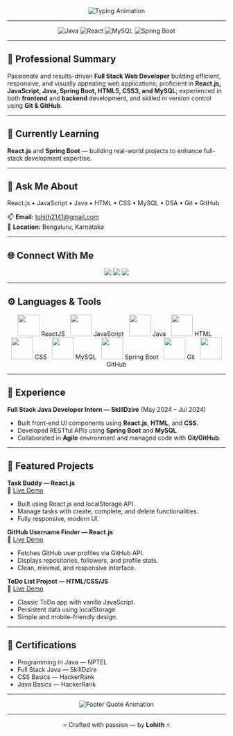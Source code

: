 <!-- README.md for GitHub profile: Lohith -->
<!-- 🧠 Clean & Professional GitHub Profile README -->
<br>
<br>
<br>

<div align="center">

<!-- Typing Animation Header -->
<img src="https://readme-typing-svg.herokuapp.com?font=Poppins&size=38&pause=1500&color=000000&center=true&vCenter=true&width=800&lines=%F0%9F%91%8B+Hi,+I'm+Lohith;Full+Stack+Web+Developer" alt="Typing Animation"/>

</div>

---

<p align="center">
  <img src="https://img.shields.io/badge/Java-%23ED8B00?style=for-the-badge&logo=java&logoColor=white" alt="Java"/>
  <img src="https://img.shields.io/badge/React-%2361DAFB?style=for-the-badge&logo=react&logoColor=black" alt="React"/>
  <img src="https://img.shields.io/badge/MySQL-%2300f?style=for-the-badge&logo=mysql&logoColor=white" alt="MySQL"/>
  <img src="https://img.shields.io/badge/Spring%20Boot-%236DB33F?style=for-the-badge&logo=spring&logoColor=white" alt="Spring Boot"/>
</p>

---

## 🧠 Professional Summary
Passionate and results-driven **Full Stack Web Developer** building efficient, responsive, and visually appealing web applications; proficient in **React.js, JavaScript, Java, Spring Boot, HTML5, CSS3, and MySQL**; experienced in both **frontend** and **backend** development, and skilled in version control using **Git & GitHub**.


---

## 🌱 Currently Learning
**React.js** and **Spring Boot** — building real-world projects to enhance full-stack development expertise.

---

## 💬 Ask Me About
React.js • JavaScript • Java • HTML • CSS • MySQL • DSA • Git • GitHub  

📫 **Email:** [lohith2141@gmail.com](mailto:lohith2141@gmail.com)  
📍 **Location:** Bengaluru, Karnataka  

---

## 🌐 Connect With Me
<p align="center">
  <a href="https://github.com/Lohith" target="_blank"><img src="https://img.shields.io/badge/GitHub-181717?style=for-the-badge&logo=github&logoColor=white"></a>
  <a href="https://www.linkedin.com/in/lohithofficial7" target="_blank"><img src="https://img.shields.io/badge/LinkedIn-%230077B5?style=for-the-badge&logo=linkedin&logoColor=white"></a>
  <a href="https://www.instagram.com/lohithofficial7_" target="_blank"><img src="https://img.shields.io/badge/Instagram-%23E4405F?style=for-the-badge&logo=instagram&logoColor=white"></a>
</p>

---

## ⚙️ Languages & Tools
<p align="center">
  <img src="https://skillicons.dev/icons?i=react" width="50"/> ReactJS &nbsp;
  <img src="https://skillicons.dev/icons?i=js" width="50"/> JavaScript &nbsp;
  <img src="https://skillicons.dev/icons?i=java" width="50"/> Java &nbsp;
  <img src="https://skillicons.dev/icons?i=html" width="50"/> HTML &nbsp;
  <img src="https://skillicons.dev/icons?i=css" width="50"/> CSS &nbsp;
  <img src="https://skillicons.dev/icons?i=mysql" width="50"/> MySQL &nbsp;
  <img src="https://skillicons.dev/icons?i=spring" width="50"/> Spring Boot &nbsp;
  <img src="https://skillicons.dev/icons?i=git" width="50"/> Git &nbsp;
  <img src="https://skillicons.dev/icons?i=github" width="50"/> GitHub
</p>

---

## 💼 Experience
**Full Stack Java Developer Intern — SkillDzire** (May 2024 – Jul 2024)  
- Built front-end UI components using **React.js**, **HTML**, and **CSS**.  
- Developed RESTful APIs using **Spring Boot** and **MySQL**.  
- Collaborated in **Agile** environment and managed code with **Git/GitHub**.

---

## 🚀 Featured Projects

**Task Buddy — React.js**  
🔗 [Live Demo](https://lohithofficial.github.io/TaskBuddy-Project/)  
- Built using React.js and localStorage API.  
- Manage tasks with create, complete, and delete functionalities.  
- Fully responsive, modern UI.

**GitHub Username Finder — React.js**  
🔗 [Live Demo](https://lohithofficial.github.io/Github-username-project/)  
- Fetches GitHub user profiles via GitHub API.  
- Displays repositories, followers, and profile stats.  
- Clean, minimal, and responsive interface.

**ToDo List Project — HTML/CSS/JS**  
🔗 [Live Demo](https://lohithofficial.github.io/ToDo-List-Project/)  
- Classic ToDo app with vanilla JavaScript.  
- Persistent data using localStorage.  
- Simple and mobile-friendly design.

---

## 🧾 Certifications
- Programming in Java — NPTEL  
- Full Stack Java — SkillDzire  
- CSS Basics — HackerRank  
- Java Basics — HackerRank  

---

<p align="center">
  <img src="https://readme-typing-svg.herokuapp.com?font=Poppins&size=20&color=FF8C00&center=true&vCenter=true&width=600&lines=“Code+is+like+humor.+When+you+have+to+explain+it,+it's+bad.”;~Lohith+💻" alt="Footer Quote Animation"/>
</p>

---

<p align="center">⭐ Crafted with passion — by <strong>Lohith</strong> ⚡</p>
